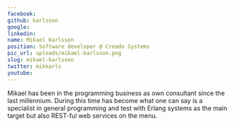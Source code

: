```yaml
---
facebook: 
github: karlsson
google: 
linkedin: 
name: Mikael Karlsson
position: Software developer @ Creado Systems
pic_url: uploads/mikael-karlsson.png
slug: mikael-karlsson
twitter: mikkarls
youtube: 
---
```

<p>Mikael has been in the programming business as own consultant since the last millennium. During this time has become what one can say is a specialist in general programming and test with Erlang systems as the main target but also REST-ful web services on the menu.</p>
